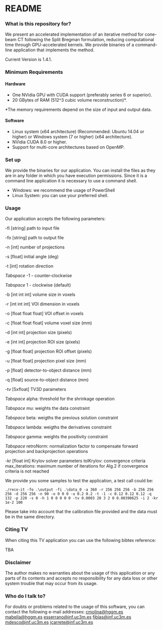 # README #


### What is this repository for? ###
We present an accelerated implementation of an iterative method for cone-beam CT following the Split Bregman formulation, reducing computational time through GPU-accelerated kernels.
We provide binaries of a command-line application that implements the method. 


Current Version is 1.4.1. 


### Minimum Requirements ###

#### Hardware #####

* One NVidia GPU with CUDA support (preferably series 6 or superior).
* 20 GBytes of RAM (512^3 cubic volume reconstruction)*.

*The memory requirements depend on the size of input and output data. 

#### Software ####

* Linux system (x64 architecture) (Recommended: Ubuntu 14.04 or higher) or Windows system  (7 or higher) (x64 architecture).
* NVidia CUDA 8.0 or higher.
* Support for multi-core architectures based on OpenMP.

### Set up ###

We provide the binaries for our application. You can install the files as they are in any folder in which you have execution permissions. 
Since it is a command line application it is necessary to use a command shell. 

* Windows: we recommend the usage of PowerShell
* Linux System: you can use your preferred shell. 


### Usage ###

Our application accepts the following parameters: 

-fi [string]	path to input file

-fo [string]	path to output file

-n  [int]	number of projections

-s  [float]	initial angle (deg)

-t  [int]	rotation direction

  *Tabspace* -1 - counter-clockwise

  *Tabspace* 1 - clockwise (default)

-b  [int int int]	volume size in voxels

-r  [int int int]	VOI dimension in voxels

-o  [float float float]	VOI offset in voxels

-c  [float float float]	volume voxel size (mm)

-d  [int int]	projection size (pixels)

-e  [int int]	projection ROI size (pixels)

-g  [float float]	projection ROI offset (pixels)

-u  [float float]	projection pixel size (mm)

-p  [float]	detector-to-object distance (mm)

-q  [float]	source-to-object distance (mm)

-tv [5xfloat] TV3D parameters

  *Tabspace* alpha: threshold for the shrinkage operation
 
  *Tabspace* mu: weights the data constraint
  
  *Tabspace* beta: weigths the previous solution constraint
  
  *Tabspace* lambda: weigths the derivatives constraint
  
  *Tabspace* gamma: weights the positivity constraint
  
  *Tabspace* retroNorm: normalization factor to compensate forward projection and backprojection operations

-kr [float int]	Krylov solver parameters
  tolKrylov: convergence criteria
  max_iterations: maximum number of iterations for Alg.2 if convergence criteria is not reached

We provide you some samples to test the application, a test call could be: 

```
./reco-it -fo .\output -fi .\data_0 -a 360 -r 256 256 256 -b 256 256 256 -d 256 256 -n 90 -o 0 0 0 -u 0.2 0.2 -t -1 -c 0.12 0.12 0.12 -q 132 -p 220 -s 0 -h 1 0 0 0 0 0 -tv 0.0003 20 3 2 0 0.00390625 -i 2 -kr 1e-2 100
```

Please take into account that the calibration file provided and the data must be in the same directory.

### Citing TV ###

When citing this TV application you can use the following bibtex reference: 

TBA

### Disclaimer ###

The author makes no warranties about the usage of this application or any parts of its contents and accepts no responsibility for any data loss or other system trouble that may occur from its usage.

### Who do I talk to? ###

For doubts or problems related to the usage of this software, you can contact the following e-mail addresses:
cmolina@hggm.es
mabella@hggm.es 
esserrano@inf.uc3m.es
fjblas@inf.uc3m.es
mdesco@inf.uc3m.es
jcarrete@inf.uc3m.es

